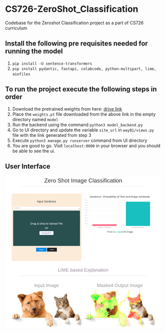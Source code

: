 # CS726-ZeroShot_Classification
Codebase for the Zeroshot Classification project as a part of CS726 curriculum

## Install the following pre requisites needed for running the model
1. `pip install -U sentence-transformers`
2. `pip install pydantic, fastapi, colabcode, python-multipart, lime, aiofiles`

## To run the project execute the following steps in order
1. Download the pretrained weights from here: [drive link](https://drive.google.com/drive/folders/1ppuBPhij6JzBJocIw7WQCNHclSq7bvB3?usp=sharing)
2. Place the `weights.pt` file downloaded from the above link in the empty directory named `model`
3. Run the backend using the command `python3 model_backend.py` 
4. Go to UI directory and update the variable `site_url` in `way01/views.py` file with the link generated from step 3
5. Execute `python3 manage.py runserver` command from UI directory
6. You are good to go. Visit `localhost:8000` in your browser and you should be able to see the ui.

## User Interface

![This is how your UI should look](/Results/ui-demo.png)
